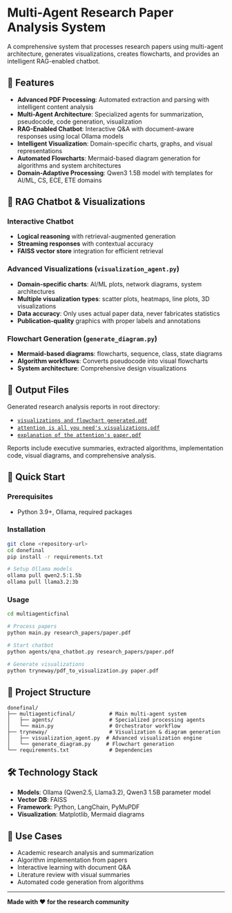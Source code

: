 # Multi-Agent Research Paper Analysis System

A comprehensive system that processes research papers using multi-agent architecture, generates visualizations, creates flowcharts, and provides an intelligent RAG-enabled chatbot.

## 🌟 Features

- **Advanced PDF Processing**: Automated extraction and parsing with intelligent content analysis
- **Multi-Agent Architecture**: Specialized agents for summarization, pseudocode, code generation, visualization
- **RAG-Enabled Chatbot**: Interactive Q&A with document-aware responses using local Ollama models
- **Intelligent Visualization**: Domain-specific charts, graphs, and visual representations
- **Automated Flowcharts**: Mermaid-based diagram generation for algorithms and system architectures
- **Domain-Adaptive Processing**: Qwen3 1.5B model with templates for AI/ML, CS, ECE, ETE domains

## 🤖 RAG Chatbot & Visualizations

### Interactive Chatbot
- **Logical reasoning** with retrieval-augmented generation
- **Streaming responses** with contextual accuracy
- **FAISS vector store** integration for efficient retrieval

### Advanced Visualizations (`visualization_agent.py`)
- **Domain-specific charts**: AI/ML plots, network diagrams, system architectures
- **Multiple visualization types**: scatter plots, heatmaps, line plots, 3D visualizations
- **Data accuracy**: Only uses actual paper data, never fabricates statistics
- **Publication-quality** graphics with proper labels and annotations

### Flowchart Generation (`generate_diagram.py`)
- **Mermaid-based diagrams**: flowcharts, sequence, class, state diagrams
- **Algorithm workflows**: Converts pseudocode into visual flowcharts
- **System architecture**: Comprehensive design visualizations

## 📄 Output Files

Generated research analysis reports in root directory:

- [`visualizations and flowchart generated.pdf`](./1112_combined_report.pdf)
- [`attention is all you need's visualizations.pdf`](./attention_combined_report.pdf) 
- [`explanation of the attention's paper.pdf`](./research_report_1742590704.pdf) 

Reports include executive summaries, extracted algorithms, implementation code, visual diagrams, and comprehensive analysis.

## 🚀 Quick Start

### Prerequisites
- Python 3.9+, Ollama, required packages

### Installation
```bash
git clone <repository-url>
cd donefinal
pip install -r requirements.txt

# Setup Ollama models
ollama pull qwen2.5:1.5b
ollama pull llama3.2:3b
```

### Usage
```bash
cd multiagenticfinal

# Process papers
python main.py research_papers/paper.pdf

# Start chatbot
python agents/qna_chatbot.py research_papers/paper.pdf

# Generate visualizations
python tryneway/pdf_to_visualization.py paper.pdf
```

## 📁 Project Structure

```
donefinal/
├── multiagenticfinal/           # Main multi-agent system
│   ├── agents/                  # Specialized processing agents
│   └── main.py                  # Orchestrator workflow
├── tryneway/                    # Visualization & diagram generation
│   ├── visualization_agent.py  # Advanced visualization engine
│   └── generate_diagram.py     # Flowchart generation
└── requirements.txt             # Dependencies
```

## 🛠️ Technology Stack

- **Models**: Ollama (Qwen2.5, Llama3.2), Qwen3 1.5B parameter model
- **Vector DB**: FAISS
- **Framework**: Python, LangChain, PyMuPDF
- **Visualization**: Matplotlib, Mermaid diagrams

## 🎯 Use Cases

- Academic research analysis and summarization
- Algorithm implementation from papers
- Interactive learning with document Q&A
- Literature review with visual summaries
- Automated code generation from algorithms

---

**Made with ❤️ for the research community**